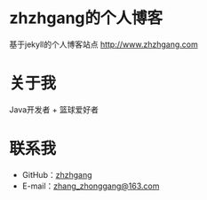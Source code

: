 # zhzhgang的个人博客

基于jekyll的个人博客站点 http://www.zhzhgang.com

# 关于我

Java开发者 + 篮球爱好者

# 联系我

* GitHub：[zhzhgang](#https://github.com/zhzhgang)
* E-mail：zhang_zhonggang@163.com

